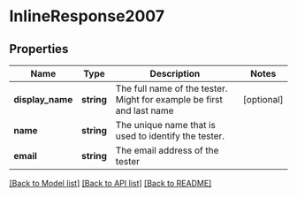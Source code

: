# InlineResponse2007

## Properties
Name | Type | Description | Notes
------------ | ------------- | ------------- | -------------
**display_name** | **string** | The full name of the tester. Might for example be first and last name | [optional] 
**name** | **string** | The unique name that is used to identify the tester. | 
**email** | **string** | The email address of the tester | 

[[Back to Model list]](../README.md#documentation-for-models) [[Back to API list]](../README.md#documentation-for-api-endpoints) [[Back to README]](../README.md)


